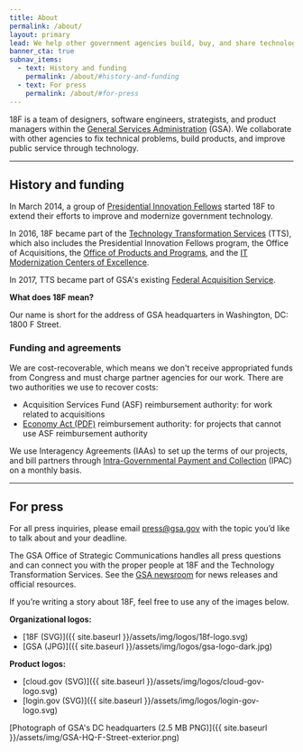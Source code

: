 ```yaml
---
title: About
permalink: /about/
layout: primary
lead: We help other government agencies build, buy, and share technology products.
banner_cta: true
subnav_items:
  - text: History and funding
    permalink: /about/#history-and-funding
  - text: For press
    permalink: /about/#for-press
---
```


18F is a team of designers, software engineers, strategists, and product managers within the [General Services Administration](https://www.gsa.gov/) (GSA). We collaborate with other agencies to fix technical problems, build products, and improve public service through technology.


-----

## History and funding

In March 2014, a group of [Presidential Innovation Fellows](https://presidentialinnovationfellows.gov/) started 18F to extend their efforts to improve and modernize government technology.

In 2016, 18F became part of the [Technology Transformation Services](https://www.gsa.gov/tts) (TTS), which also includes the Presidential Innovation Fellows program, the Office of Acquisitions, the [Office of Products and Programs](https://www.gsa.gov/portal/content/124174), and the [IT Modernization Centers of Excellence](https://coe.gsa.gov/). 

In 2017, TTS became part of GSA's existing [Federal Acquisition Service](https://www.gsa.gov/about-us/organization/federal-acquisition-service).

**What does 18F mean?**

Our name is short for the address of GSA headquarters in Washington, DC: 1800 F Street.

### Funding and agreements

We are cost-recoverable, which means we don't receive appropriated funds from Congress and must charge partner agencies for our work. There are two authorities we use to recover costs:

- Acquisition Services Fund (ASF) reimbursement authority: for work related to acquisitions
- [Economy Act (PDF)](http://www.gc.noaa.gov/documents/mou-economyact.pdf) reimbursement authority: for projects that cannot use ASF reimbursement authority

We use Interagency Agreements (IAAs) to set up the terms of our projects, and bill partners through [Intra-Governmental Payment and Collection](https://www.fiscal.treasury.gov/fsservices/gov/acctg/ipac/ipac_home.htm) (IPAC) on a monthly basis.

-----

## For press

For all press inquiries, please email [press@gsa.gov](mailto:press@gsa.gov?Subject=18F%20Media%20Query) with the topic you’d like to talk about and your deadline.

The GSA Office of Strategic Communications handles all press questions and can connect you with the proper people at 18F and the Technology Transformation Services. See the [GSA newsroom](https://www.gsa.gov/about-us/newsroom?topnav=about-us) for news releases and official resources.

If you’re writing a story about 18F, feel free to use any of the images below.

**Organizational logos:**
  - [18F (SVG)]({{ site.baseurl }}/assets/img/logos/18f-logo.svg)
  - [GSA (JPG)]({{ site.baseurl }}/assets/img/logos/gsa-logo-dark.jpg)

**Product logos:**
  - [cloud.gov (SVG)]({{ site.baseurl }}/assets/img/logos/cloud-gov-logo.svg)
  - [login.gov (SVG)]({{ site.baseurl }}/assets/img/logos/login-gov-logo.svg)

[Photograph of GSA's DC headquarters (2.5 MB PNG)]({{ site.baseurl }}/assets/img/GSA-HQ-F-Street-exterior.png)

